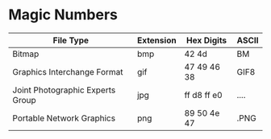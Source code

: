 # Magic Numbers

File Type                         | Extension | Hex Digits  | ASCII 
----------------------------------| --------- | ----------- | -----
Bitmap                            | bmp       | 42 4d       | BM
Graphics Interchange Format       | gif       | 47 49 46 38 | GIF8
Joint Photographic Experts Group  | jpg       | ff d8 ff e0 | ....
Portable Network Graphics         | png       | 89 50 4e 47 | .PNG

